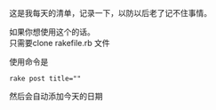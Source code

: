 这是我每天的清单，记录一下，以防以后老了记不住事情。  

如果你想使用这个的话。  
只需要clone rakefile.rb 文件  

使用命令是  

	rake post title=""

然后会自动添加今天的日期  